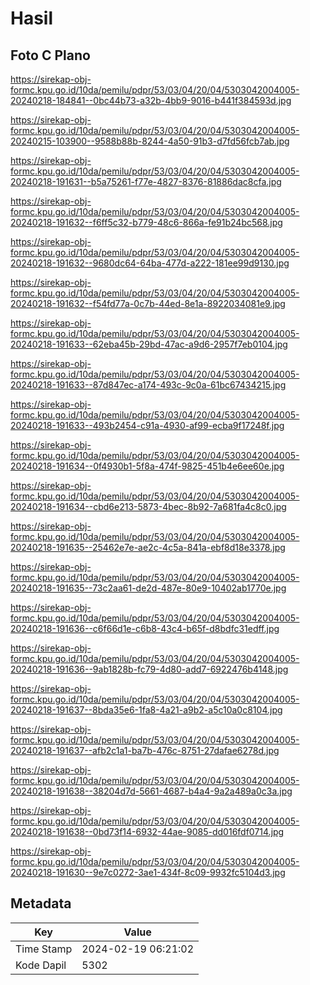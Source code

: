 # Hasil

## Foto C Plano

https://sirekap-obj-formc.kpu.go.id/10da/pemilu/pdpr/53/03/04/20/04/5303042004005-20240218-184841--0bc44b73-a32b-4bb9-9016-b441f384593d.jpg

https://sirekap-obj-formc.kpu.go.id/10da/pemilu/pdpr/53/03/04/20/04/5303042004005-20240215-103900--9588b88b-8244-4a50-91b3-d7fd56fcb7ab.jpg

https://sirekap-obj-formc.kpu.go.id/10da/pemilu/pdpr/53/03/04/20/04/5303042004005-20240218-191631--b5a75261-f77e-4827-8376-81886dac8cfa.jpg

https://sirekap-obj-formc.kpu.go.id/10da/pemilu/pdpr/53/03/04/20/04/5303042004005-20240218-191632--f6ff5c32-b779-48c6-866a-fe91b24bc568.jpg

https://sirekap-obj-formc.kpu.go.id/10da/pemilu/pdpr/53/03/04/20/04/5303042004005-20240218-191632--9680dc64-64ba-477d-a222-181ee99d9130.jpg

https://sirekap-obj-formc.kpu.go.id/10da/pemilu/pdpr/53/03/04/20/04/5303042004005-20240218-191632--f54fd77a-0c7b-44ed-8e1a-8922034081e9.jpg

https://sirekap-obj-formc.kpu.go.id/10da/pemilu/pdpr/53/03/04/20/04/5303042004005-20240218-191633--62eba45b-29bd-47ac-a9d6-2957f7eb0104.jpg

https://sirekap-obj-formc.kpu.go.id/10da/pemilu/pdpr/53/03/04/20/04/5303042004005-20240218-191633--87d847ec-a174-493c-9c0a-61bc67434215.jpg

https://sirekap-obj-formc.kpu.go.id/10da/pemilu/pdpr/53/03/04/20/04/5303042004005-20240218-191633--493b2454-c91a-4930-af99-ecba9f17248f.jpg

https://sirekap-obj-formc.kpu.go.id/10da/pemilu/pdpr/53/03/04/20/04/5303042004005-20240218-191634--0f4930b1-5f8a-474f-9825-451b4e6ee60e.jpg

https://sirekap-obj-formc.kpu.go.id/10da/pemilu/pdpr/53/03/04/20/04/5303042004005-20240218-191634--cbd6e213-5873-4bec-8b92-7a681fa4c8c0.jpg

https://sirekap-obj-formc.kpu.go.id/10da/pemilu/pdpr/53/03/04/20/04/5303042004005-20240218-191635--25462e7e-ae2c-4c5a-841a-ebf8d18e3378.jpg

https://sirekap-obj-formc.kpu.go.id/10da/pemilu/pdpr/53/03/04/20/04/5303042004005-20240218-191635--73c2aa61-de2d-487e-80e9-10402ab1770e.jpg

https://sirekap-obj-formc.kpu.go.id/10da/pemilu/pdpr/53/03/04/20/04/5303042004005-20240218-191636--c6f66d1e-c6b8-43c4-b65f-d8bdfc31edff.jpg

https://sirekap-obj-formc.kpu.go.id/10da/pemilu/pdpr/53/03/04/20/04/5303042004005-20240218-191636--9ab1828b-fc79-4d80-add7-6922476b4148.jpg

https://sirekap-obj-formc.kpu.go.id/10da/pemilu/pdpr/53/03/04/20/04/5303042004005-20240218-191637--8bda35e6-1fa8-4a21-a9b2-a5c10a0c8104.jpg

https://sirekap-obj-formc.kpu.go.id/10da/pemilu/pdpr/53/03/04/20/04/5303042004005-20240218-191637--afb2c1a1-ba7b-476c-8751-27dafae6278d.jpg

https://sirekap-obj-formc.kpu.go.id/10da/pemilu/pdpr/53/03/04/20/04/5303042004005-20240218-191638--38204d7d-5661-4687-b4a4-9a2a489a0c3a.jpg

https://sirekap-obj-formc.kpu.go.id/10da/pemilu/pdpr/53/03/04/20/04/5303042004005-20240218-191638--0bd73f14-6932-44ae-9085-dd016fdf0714.jpg

https://sirekap-obj-formc.kpu.go.id/10da/pemilu/pdpr/53/03/04/20/04/5303042004005-20240218-191630--9e7c0272-3ae1-434f-8c09-9932fc5104d3.jpg


## Metadata

| Key        | Value               |
| ---------- | ------------------- |
| Time Stamp | 2024-02-19 06:21:02 |
| Kode Dapil | 5302                |




